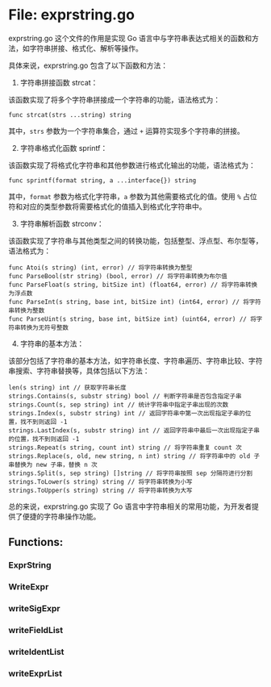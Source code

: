 # File: exprstring.go

exprstring.go 这个文件的作用是实现 Go 语言中与字符串表达式相关的函数和方法，如字符串拼接、格式化、解析等操作。

具体来说，exprstring.go 包含了以下函数和方法：

1. 字符串拼接函数 strcat：

该函数实现了将多个字符串拼接成一个字符串的功能，语法格式为：

```
func strcat(strs ...string) string
```

其中，`strs` 参数为一个字符串集合，通过 `+` 运算符实现多个字符串的拼接。

2. 字符串格式化函数 sprintf：

该函数实现了将格式化字符串和其他参数进行格式化输出的功能，语法格式为：

```
func sprintf(format string, a ...interface{}) string
```

其中，`format` 参数为格式化字符串，`a` 参数为其他需要格式化的值。使用 `%` 占位符和对应的类型参数将需要格式化的值插入到格式化字符串中。

3. 字符串解析函数 strconv：

该函数实现了字符串与其他类型之间的转换功能，包括整型、浮点型、布尔型等，语法格式为：

```
func Atoi(s string) (int, error) // 将字符串转换为整型
func ParseBool(str string) (bool, error) // 将字符串转换为布尔值
func ParseFloat(s string, bitSize int) (float64, error) // 将字符串转换为浮点数
func ParseInt(s string, base int, bitSize int) (int64, error) // 将字符串转换为整数
func ParseUint(s string, base int, bitSize int) (uint64, error) // 将字符串转换为无符号整数
```

4. 字符串的基本方法：

该部分包括了字符串的基本方法，如字符串长度、字符串遍历、字符串比较、字符串搜索、字符串替换等，具体包括以下方法：

```
len(s string) int // 获取字符串长度
strings.Contains(s, substr string) bool // 判断字符串是否包含指定子串
strings.Count(s, sep string) int // 统计字符串中指定子串出现的次数
strings.Index(s, substr string) int // 返回字符串中第一次出现指定子串的位置，找不到则返回 -1
strings.LastIndex(s, substr string) int // 返回字符串中最后一次出现指定子串的位置，找不到则返回 -1
strings.Repeat(s string, count int) string // 将字符串重复 count 次
strings.Replace(s, old, new string, n int) string // 将字符串中的 old 子串替换为 new 子串，替换 n 次
strings.Split(s, sep string) []string // 将字符串按照 sep 分隔符进行分割
strings.ToLower(s string) string // 将字符串转换为小写
strings.ToUpper(s string) string // 将字符串转换为大写
```

总的来说，exprstring.go 实现了 Go 语言中字符串相关的常用功能，为开发者提供了便捷的字符串操作功能。

## Functions:

### ExprString





### WriteExpr





### writeSigExpr





### writeFieldList





### writeIdentList





### writeExprList





